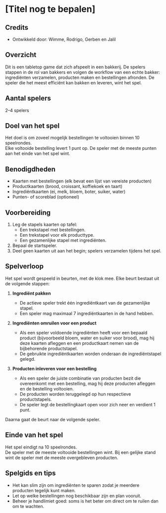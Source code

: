 # [Titel nog te bepalen]

## Credits
- Ontwikkeld door: Wimme, Rodrigo, Gerben en Jalil  

## Overzicht
Dit is een tabletop game dat zich afspeelt in een bakkerij. De spelers stappen in de rol van bakkers en volgen de workflow van een echte bakker: ingrediënten verzamelen, producten maken en bestellingen afronden. De speler die het meest efficiënt kan bakken en leveren, wint het spel.

## Aantal spelers
2–4 spelers

## Doel van het spel
Het doel is om zoveel mogelijk bestellingen te voltooien binnen 10 speelrondes.  
Elke voltooide bestelling levert 1 punt op. De speler met de meeste punten aan het einde van het spel wint.

## Benodigdheden
- Kaarten met bestellingen (elk bevat een lijst van vereiste producten)  
- Productkaarten (brood, croissant, koffiekoek en taart)  
- Ingrediëntkaarten (ei, melk, bloem, boter, suiker, water)  
- Punten- of scoreblad (optioneel)

## Voorbereiding
1. Leg de stapels kaarten op tafel:  
   - Een trekstapel met bestellingen.  
   - Een trekstapel voor elk producttype.  
   - Een gezamenlijke stapel met ingrediënten.  
2. Bepaal de startspeler.  
3. Deel geen kaarten uit aan het begin; spelers verzamelen tijdens het spel.

## Spelverloop
Het spel wordt gespeeld in beurten, met de klok mee. Elke beurt bestaat uit de volgende stappen:

1. **Ingrediënt pakken**  
   - De actieve speler trekt één ingrediëntkaart van de gezamenlijke stapel.  
   - Een speler mag maximaal 7 ingrediëntkaarten in de hand hebben.  

2. **Ingrediënten omruilen voor een product**  
   - Als een speler voldoende ingrediënten heeft voor een bepaald product (bijvoorbeeld bloem, water en suiker voor brood), mag hij deze kaarten afleggen en een productkaart nemen van de bijbehorende productstapel.  
   - De gebruikte ingrediëntkaarten worden onderaan de ingrediëntstapel gelegd.  

3. **Producten inleveren voor een bestelling**  
   - Als een speler de juiste combinatie van producten bezit die overeenkomt met een bestelling, mag hij deze producten afleggen en de bestelling voltooien.  
   - De producten worden teruggelegd op hun respectieve productstapels.  
   - De speler legt de bestellingkaart open voor zich neer en verdient 1 punt.  

Daarna gaat de beurt naar de volgende speler.

## Einde van het spel
Het spel eindigt na 10 speelrondes.  
De speler met de meeste voltooide bestellingen wint. Bij een gelijke stand wint de speler met de meeste overgebleven producten.

## Spelgids en tips
- Het kan slim zijn om ingrediënten te sparen zodat je meerdere producten tegelijk kunt maken.  
- Let op welke bestellingen nog beschikbaar zijn en plan vooruit.  
- Beheer je handlimiet goed: soms is het beter om direct om te ruilen dan om te wachten.  
